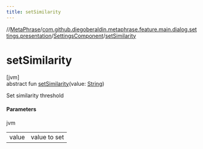```yaml
---
title: setSimilarity
---
```

//[MetaPhrase](../../../index.html)/[com.github.diegoberaldin.metaphrase.feature.main.dialog.settings.presentation](../index.html)/[SettingsComponent](index.html)/[setSimilarity](set-similarity.html)



# setSimilarity



[jvm]\
abstract fun [setSimilarity](set-similarity.html)(value: [String](https://kotlinlang.org/api/latest/jvm/stdlib/kotlin/-string/index.html))



Set similarity threshold



#### Parameters


jvm

| | |
|---|---|
| value | value to set |




